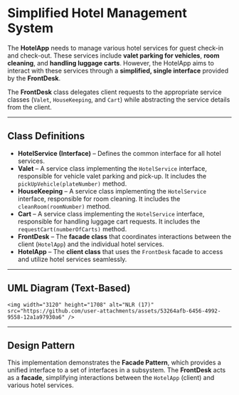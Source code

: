 # Simplified Hotel Management System

The **HotelApp** needs to manage various hotel services for guest check-in and check-out. These services include **valet parking for vehicles**, **room cleaning**, and **handling luggage carts**. However, the HotelApp aims to interact with these services through a **simplified, single interface** provided by the **FrontDesk**.

The **FrontDesk** class delegates client requests to the appropriate service classes (`Valet`, `HouseKeeping`, and `Cart`) while abstracting the service details from the client.

---

## Class Definitions

* **HotelService (Interface)** – Defines the common interface for all hotel services.
* **Valet** – A service class implementing the `HotelService` interface, responsible for vehicle valet parking and pick-up. It includes the `pickUpVehicle(plateNumber)` method.
* **HouseKeeping** – A service class implementing the `HotelService` interface, responsible for room cleaning. It includes the `cleanRoom(roomNumber)` method.
* **Cart** – A service class implementing the `HotelService` interface, responsible for handling luggage cart requests. It includes the `requestCart(numberOfCarts)` method.
* **FrontDesk** – The **facade class** that coordinates interactions between the client (`HotelApp`) and the individual hotel services.
* **HotelApp** – The **client class** that uses the `FrontDesk` facade to access and utilize hotel services seamlessly.

---

## UML Diagram (Text-Based)

```
<img width="3120" height="1708" alt="NLR (17)" src="https://github.com/user-attachments/assets/53264afb-6456-4992-9558-12a1a97930a6" />

```

---

## Design Pattern

This implementation demonstrates the **Facade Pattern**, which provides a unified interface to a set of interfaces in a subsystem.
The **FrontDesk** acts as a **facade**, simplifying interactions between the `HotelApp` (client) and various hotel services.
